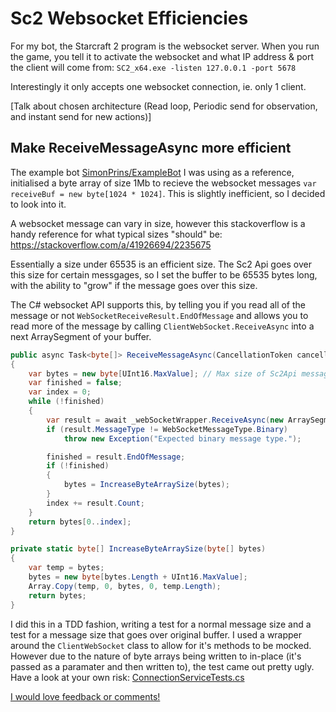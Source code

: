 # Sc2 Websocket Efficiencies
For my bot, the Starcraft 2 program is the websocket server.
When you run the game, you tell it to activate the websocket and what IP address & port the client will come from:
`SC2_x64.exe -listen 127.0.0.1 -port 5678`

Interestingly it only accepts one websocket connection, ie. only 1 client.

[Talk about chosen architecture (Read loop, Periodic send for observation, and instant send for new actions)]

## Make ReceiveMessageAsync more efficient
The example bot [SimonPrins/ExampleBot](https://github.com/SimonPrins/ExampleBot) I was using as a reference, initialised a byte array of size 1Mb to recieve the websocket messages `var receiveBuf = new byte[1024 * 1024]`. This is slightly inefficient, so I decided to look into it.

A websocket message can vary in size, however this stackoverflow is a handy reference for what typical sizes "should" be: https://stackoverflow.com/a/41926694/2235675

Essentially a size under 65535 is an efficient size. The Sc2 Api goes over this size for certain messgages, so I set the buffer to be 65535 bytes long, with the ability to "grow" if the message goes over this size. 

The C# websocket API supports this, by telling you if you read all of the message or not `WebSocketReceiveResult.EndOfMessage` and allows you to read more of the message by calling `ClientWebSocket.ReceiveAsync` into a next ArraySegment of your buffer.
```csharp
public async Task<byte[]> ReceiveMessageAsync(CancellationToken cancellationToken)
{
    var bytes = new byte[UInt16.MaxValue]; // Max size of Sc2Api message is unknown, however size of efficient websocket fits in 2 bytes
    var finished = false;
    var index = 0;
    while (!finished)
    {
        var result = await _webSocketWrapper.ReceiveAsync(new ArraySegment<byte>(bytes, index, UInt16.MaxValue), cancellationToken);
        if (result.MessageType != WebSocketMessageType.Binary)
            throw new Exception("Expected binary message type.");

        finished = result.EndOfMessage;
        if (!finished)
        {
            bytes = IncreaseByteArraySize(bytes);
        }
        index += result.Count;
    }
    return bytes[0..index];
}

private static byte[] IncreaseByteArraySize(byte[] bytes)
{
    var temp = bytes;
    bytes = new byte[bytes.Length + UInt16.MaxValue];
    Array.Copy(temp, 0, bytes, 0, temp.Length);
    return bytes;
}
```
I did this in a TDD fashion, writing a test for a normal message size and a test for a message size that goes over original buffer. I used a wrapper around the `ClientWebSocket` class to allow for it's methods to be mocked. However due to the nature of byte arrays being written to in-place (it's passed as a paramater and then written to), the test came out pretty ugly.
Have a look at your own risk:
[ConnectionServiceTests.cs](https://github.com/meselgroth/Starcraft2Bot/blob/master/HiveMindTest/ConnectionServiceTests.cs)

[I would love feedback or comments!](https://github.com/meselgroth/Starcraft2Bot/issues/8)